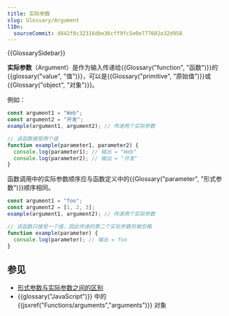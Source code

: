 ```yaml
---
title: 实际参数
slug: Glossary/Argument
l10n:
  sourceCommit: d842f8c32316dbe36cff9fc5e0e777602e32d958
---
```


{{GlossarySidebar}}

**实际参数**（Argument）是作为输入传递给{{Glossary("function", "函数")}}的{{glossary("value", "值")}}，可以是{{Glossary("primitive", "原始值")}}或{{Glossary("object", "对象")}}。

例如：

```js
const argument1 = "Web";
const argument2 = "开发";
example(argument1, argument2); // 传递两个实际参数

// 该函数接受两个值
function example(parameter1, parameter2) {
  console.log(parameter1); // 输出 = "Web"
  console.log(parameter2); // 输出 = "开发"
}
```

函数调用中的实际参数顺序应与函数定义中的{{Glossary("parameter", "形式参数")}}顺序相同。

```js
const argument1 = "foo";
const argument2 = [1, 2, 3];
example(argument1, argument2); // 传递两个实际参数

// 该函数只接受一个值，因此传递的第二个实际参数将被忽略
function example(parameter) {
  console.log(parameter); // 输出 = foo
}
```

## 参见

- [形式参数与实际参数之间的区别](/zh-CN/docs/Glossary/Parameter#形式参数与实际参数)
- {{glossary("JavaScript")}} 中的 {{jsxref("Functions/arguments","arguments")}} 对象
